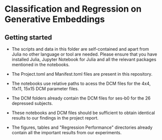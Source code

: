 # Classification and Regression on Generative Embeddings

## Getting started

- The scripts and data in this folder are self-contained and apart from Julia no other language or tool are needed. Please ensure that you have installed Julia, Jupyter Notebook for Julia and all the relevant packages mentioned in the notebooks.

- The Project.toml and Manifest.toml files are present in this repository.

- The notebooks use relative paths to acess the DCM files for the 4x4, 11x11, 15x15 DCM parameter files.

- The DCM folders already contain the DCM files for ses-b0 for the 26 depressed subjects.

- These notebooks and DCM files should be sufficient to obtain identical results to our findings in the project report.

- The figures, tables and "Regression Performance" directories already contain all the important results from our experiments.
